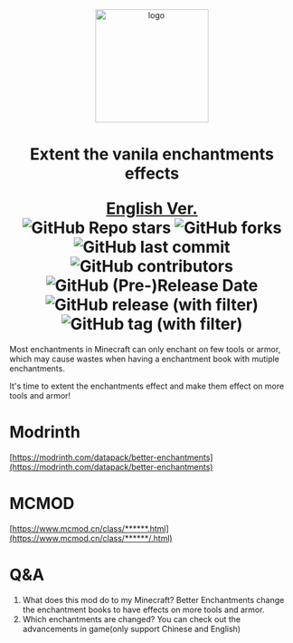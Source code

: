 <div align="center">
    <img align="center" src="https://raw.githubusercontent.com/whwdzg/better-enchantments/main/pack.png" alt="logo" width="200">
    <h1 align="center"better-enchanntments</h1>
    <p align="enter">Extent the vanila enchantments effects</p>
    <a href="https://github.com/whwdzg/better-enchantments/blob/main/README-en.md">English Ver.</a>
    </br>
    <img alt="GitHub Repo stars" src="https://img.shields.io/github/stars/whwdzg/better-enchantments">
    <img alt="GitHub forks" src="https://img.shields.io/github/forks/whwdzg/better-enchantments">
    <img alt="GitHub last commit" src="https://img.shields.io/github/last-commit/whwdzg/better-enchantments">
    <img alt="GitHub contributors" src="https://img.shields.io/github/contributors/whwdzg/better-enchantments">
    <img alt="GitHub (Pre-)Release Date" src="https://img.shields.io/github/release-date-pre/whwdzg/better-enchantments">
    <img alt="GitHub release (with filter)" src="https://img.shields.io/github/v/release/whwdzg/better-enchantments">
    <img alt="GitHub tag (with filter)" src="https://img.shields.io/github/v/tag/whwdzg/better-enchantments">
    </br>
</div>


Most enchantments in Minecraft can only enchant on few tools or armor, which may cause wastes when having a enchantment book with mutiple enchantments.

It's time to extent the enchantments effect and make them effect on more tools and armor!

# Modrinth
[https://modrinth.com/datapack/better-enchantments](https://modrinth.com/datapack/better-enchantments)

# MCMOD
[https://www.mcmod.cn/class/******.html](https://www.mcmod.cn/class/******/.html)

# Q&A
1. What does this mod do to my Minecraft?
   Better Enchantments change the enchantment books to have effects on more tools and armor.
2. Which enchantments are changed?
   You can check out the advancements in game(only support Chinese and English)
